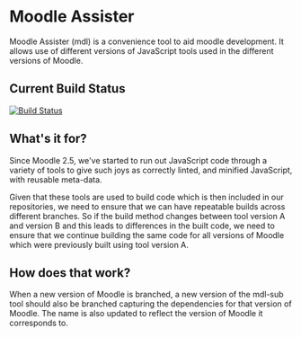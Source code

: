 Moodle Assister
===============

Moodle Assister (mdl) is a convenience tool to aid moodle development. It
allows use of different versions of JavaScript tools used in the different
versions of Moodle.

Current Build Status
--------------------
[![Build Status](https://secure.travis-ci.org/andrewnicols/mdl.png?branch=master)](http://travis-ci.org/andrewnicols/mdl)

What's it for?
--------------

Since Moodle 2.5, we've started to run out JavaScript code through a
variety of tools to give such joys as correctly linted, and minified
JavaScript, with reusable meta-data.

Given that these tools are used to build code which is then included in
our repositories, we need to ensure that we can have repeatable builds
across different branches. So if the build method changes between tool
version A and version B and this leads to differences in the built code, we
need to ensure that we continue building the same code for all versions of
Moodle which were previously built using tool version A.


How does that work?
-------------------

When a new version of Moodle is branched, a new version of the mdl-sub tool
should also be branched capturing the dependencies for that version of
Moodle. The name is also updated to reflect the version of Moodle it
corresponds to.
